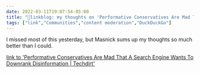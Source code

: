 ```yaml
---
date: 2022-03-11T19:07:54-05:00
title: "🔗linkblog: my thoughts on 'Performative Conservatives Are Mad That A Search Engine Wants To Downrank Disinformation | Techdirt'"
tags: ["link","Communities","content moderation","DuckDuckGo"]
---
```

I missed most of this yesterday, but Masnick sums up my thoughts so much better than I could.
 
[link to 'Performative Conservatives Are Mad That A Search Engine Wants To Downrank Disinformation | Techdirt'](https://www.techdirt.com/2022/03/11/performative-conservatives-are-mad-that-a-search-engine-wants-to-downrank-disinformation/)
